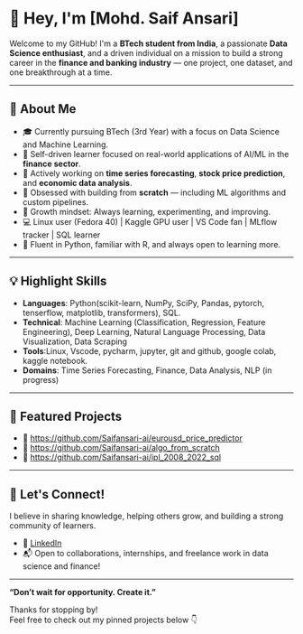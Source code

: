 # 👋 Hey, I'm [Mohd. Saif Ansari]

Welcome to my GitHub! I'm a **BTech student from India**, a passionate **Data Science enthusiast**, and a driven individual on a mission to build a strong career in the **finance and banking industry** — one project, one dataset, and one breakthrough at a time.

---

## 🧠 About Me

- 🎓 Currently pursuing BTech (3rd Year) with a focus on Data Science and Machine Learning.
- 🧾 Self-driven learner focused on real-world applications of AI/ML in the **finance sector**.
- 🔄 Actively working on **time series forecasting**, **stock price prediction**, and **economic data analysis**.
- 🧪 Obsessed with building from **scratch** — including ML algorithms and custom pipelines.
- 🧗 Growth mindset: Always learning, experimenting, and improving.
- 💻 Linux user (Fedora 40) | Kaggle GPU user | VS Code fan | MLflow tracker | SQL learner
- 💬 Fluent in Python, familiar with R, and always open to learning more.

---

## 💡 Highlight Skills

- **Languages**: Python(scikit-learn, NumPy, SciPy, Pandas, pytorch, tenserflow, matplotlib, transformers), SQL.
- **Technical**: Machine Learning (Classification, Regression, Feature Engineering), Deep Learning, Natural Language Processing, Data Visualization,
Data Scraping
- **Tools**:Linux, Vscode, pycharm, jupyter, git and github, google colab, kaggle notebook.
- **Domains**: Time Series Forecasting, Finance, Data Analysis, NLP (in progress)

---

## 📌 Featured Projects

- 🔗 https://github.com/Saifansari-ai/eurousd_price_predictor
- 🔗 https://github.com/Saifansari-ai/algo_from_scratch
- 🔗 https://github.com/Saifansari-ai/ipl_2008_2022_sql

---

## 🧭 Let's Connect!

I believe in sharing knowledge, helping others grow, and building a strong community of learners.

- 💼 [LinkedIn](https://www.linkedin.com/in/saif-ansari-a976622b3)
- 📬 Open to collaborations, internships, and freelance work in data science and finance!

---

**“Don’t wait for opportunity. Create it.”**

Thanks for stopping by!  
Feel free to check out my pinned projects below 👇
